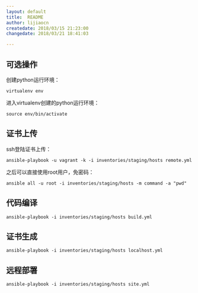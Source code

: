 ```yaml
---
layout: default
title:  README
author: lijiaocn
createdate: 2018/03/15 21:23:00
changedate: 2018/03/21 18:41:03

---
```


## 可选操作

创建python运行环境：

	virtualenv env

进入virtualenv创建的python运行环境：

	source env/bin/activate

## 证书上传

ssh登陆证书上传：

	ansible-playbook -u vagrant -k -i inventories/staging/hosts remote.yml

之后可以直接使用root用户，免密码：

	ansible all -u root -i inventories/staging/hosts -m command -a "pwd"

## 代码编译

	ansible-playbook -i inventories/staging/hosts build.yml

## 证书生成

	ansible-playbook -i inventories/staging/hosts localhost.yml

## 远程部署

	ansible-playbook -i inventories/staging/hosts site.yml
